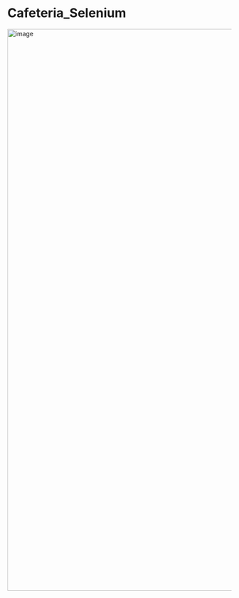 # Cafeteria_Selenium

<img width="1264" alt="image" src="https://github.com/user-attachments/assets/2252a560-3236-488e-9efe-ea79c82ba647" />
